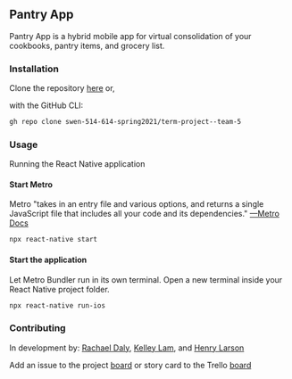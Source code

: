 ## Pantry App
Pantry App is a hybrid mobile app for virtual consolidation of your cookbooks, pantry items, and grocery list.

### Installation
Clone the repository [here](https://github.com/swen-514-614-spring2021/term-project--team-5.git) or,

with the GitHub CLI:

```bash
gh repo clone swen-514-614-spring2021/term-project--team-5
```

### Usage
Running the React Native application
#### Start Metro
Metro "takes in an entry file and various options, and returns a single JavaScript file that includes all your code and 
its dependencies."
[—Metro Docs](https://facebook.github.io/metro/docs/concepts/)
```bash
npx react-native start
```

#### Start the application
Let Metro Bundler run in its own terminal. Open a new terminal inside your React Native project folder.
```bash
npx react-native run-ios
```

### Contributing
In development by: 
[Rachael Daly](https://github.com/RachaelDaly),
[Kelley Lam](#),
and [Henry Larson](https://github.com/hxl1116)

Add an issue to the project 
[board](https://github.com/swen-514-614-spring2021/term-project--team-5/projects/1) 
or story card to the Trello 
[board](https://trello.com/b/ZunSFauw/kanban-template)
